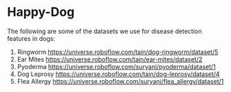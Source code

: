 # Happy-Dog

The following are some of the datasets we use for disease detection features in dogs:
1.	Ringworm
https://universe.roboflow.com/tain/dog-ringworm/dataset/5
2.	Ear Mites
https://universe.roboflow.com/tain/ear-mites/dataset/2
3.	Pyoderma
https://universe.roboflow.com/suryani/pyoderma/dataset/1
4.	Dog Leprosy
https://universe.roboflow.com/tain/dog-leprosy/dataset/4
5.	Flea Allergy
https://universe.roboflow.com/suryani/flea_allergy/dataset/1
